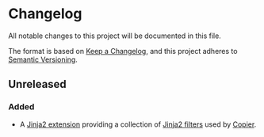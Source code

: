 # Changelog

All notable changes to this project will be documented in this file.

The format is based on [Keep a Changelog][keepachangelog], and this project adheres to [Semantic Versioning][semver].

## Unreleased

### Added

- A [Jinja2 extension][jinja-extensions] providing a collection of [Jinja2 filters][jinja-filters] used by [Copier].

[copier]: https://github.com/copier-org/copier
[jinja]: https://jinja.palletsprojects.com
[jinja-extensions]: https://jinja.palletsprojects.com/en/latest/extensions
[jinja-filters]: https://jinja.palletsprojects.com/en/latest/templates/#filters
[keepachangelog]: https://keepachangelog.com/en/1.0.0
[semver]: https://semver.org/spec/v2.0.0.html
